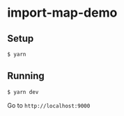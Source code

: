 # import-map-demo

## Setup

```bash
$ yarn
```

## Running

```bash
$ yarn dev
```
Go to `http://localhost:9000`